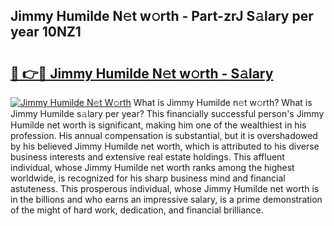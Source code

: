 ## Jimmy Humilde N𝚎t w𝚘rth - Part-zrJ S𝚊lary per year 10NZ1

# <h2><a href="http://gc0eaf.nevu.top/?p=Jimmy+Humilde">🔗 👉🔴 Jimmy Humilde N𝚎t w𝚘rth - S𝚊lary</a></h2>

[![Jimmy Humilde N𝚎t W𝚘rth](https://i.imgur.com/Oavwk0R.jpeg)](http://gc0eaf.nevu.top/?p=Jimmy+Humilde)
What is Jimmy Humilde n𝚎t w𝚘rth? What is Jimmy Humilde s𝚊lary per year?
This financially successful person's Jimmy Humilde net worth is significant, making him one of the wealthiest in his profession. His annual compensation is substantial, but it is overshadowed by his believed Jimmy Humilde net worth, which is attributed to his diverse business interests and extensive real estate holdings. This affluent individual, whose Jimmy Humilde net worth ranks among the highest worldwide, is recognized for his sharp business mind and financial astuteness. This prosperous individual, whose Jimmy Humilde net worth is in the billions and who earns an impressive salary, is a prime demonstration of the might of hard work, dedication, and financial brilliance.

